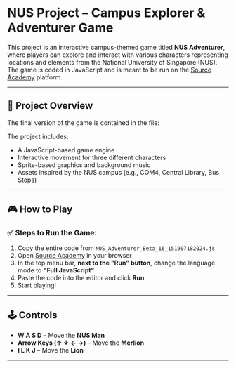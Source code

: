 # NUS Project – Campus Explorer & Adventurer Game

This project is an interactive campus-themed game titled **NUS Adventurer**, where players can explore and interact with various characters representing locations and elements from the National University of Singapore (NUS). The game is coded in JavaScript and is meant to be run on the [Source Academy](https://sourceacademy.org/) platform.

---

## 🧠 Project Overview

The final version of the game is contained in the file:


The project includes:
- A JavaScript-based game engine
- Interactive movement for three different characters
- Sprite-based graphics and background music
- Assets inspired by the NUS campus (e.g., COM4, Central Library, Bus Stops)

---

## 🎮 How to Play

### ✅ Steps to Run the Game:

1. Copy the entire code from `NUS_Adventurer_Beta_16_151907182024.js`
2. Open [Source Academy](https://sourceacademy.org/) in your browser
3. In the top menu bar, **next to the "Run" button**, change the language mode to **"Full JavaScript"**
4. Paste the code into the editor and click **Run**
5. Start playing!

---

## 🕹️ Controls

- **W A S D** – Move the **NUS Man**
- **Arrow Keys (↑ ↓ ← →)** – Move the **Merlion**
- **I L K J** – Move the **Lion**

---

